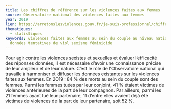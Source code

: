 ```yaml
---
title: Les chiffres de référence sur les violences faites aux femmes
source: Observatoire national des violences faites aux femmes
year: 2019
lien: https://arretonslesviolences.gouv.fr/je-suis-professionnel/chiffres-de-reference-violences-faites-aux-femmes
thematiques:
  - statistiques
keywords: violences faites aux femmes au sein du couple au niveau national
  données tentatives de viol sexisme féminicide
---
```


Pour agir contre les violences sexistes et sexuelles et évaluer l’efficacité des réponses données, il est nécessaire d’avoir une connaissance précise de leur ampleur et de leur nature. C’est le rôle de l'Observatoire national qui travaille à harmoniser et diffuser les données existantes sur les violences faites aux femmes. En 2019 : 84 % des morts au sein du couple sont des femmes. Parmi les femmes tuées par leur conjoint, 41 % étaient victimes de violences antérieures de la part de leur compagnon. Par ailleurs, parmi les 21 femmes ayant tué leur partenaire, 11 d’entre elles avaient déjà été victimes de violences de la part de leur partenaire, soit 52 %.